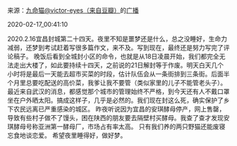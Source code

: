 来源：[九命猫@victor-eyes（来自豆瓣）](https://www.douban.com/people/OldCatMiMiMi/)的[广播](https://www.douban.com/people/OldCatMiMiMi/status/2816017816/)


2020-02-17_00:41:10


2020.2.16宜昌封城第二十四天。夜里不知是噩梦还是什么，总之没睡好，生命力减弱，还梦到考试赶着写很多篇作文，来不及。写到现在，最终还是努力写完了评论稿子。
晚饭后看到全城封小区的命令，也就是从18日凌晨开始，我们都完全无法走出大楼了，如此要持续十四天，之前说的21日解封等于作废。明天白天几个小时将是最后一天能去超市买菜的时段，估计队伍会从一条街排到三条街。后面半个月里总要吃配送的高价菜，我爹让我不要管（类似家里的儿子不能管老头子）。
最近来自武汉的消息，都感觉那个城市的管理始终不严格，到今天还有人不戴口罩坐在户外晒太阳。搞成这样子，几乎是必然的。我们现在封这么死，确实保护了乡下农民远离已严重感染的城区。
昨夜听说因为宜昌的安琪酵母停产，网上售罄，导致有些村子做不了馒头，困在陕西的朋友要去隔壁村买酵母。我查了查才发现安琪酵母号称亚洲第一酵母厂，市场占有率太高。
只有我们养的两只野猫还能废寝忘食地谈恋爱。
希望夜里睡得好，做好梦。
